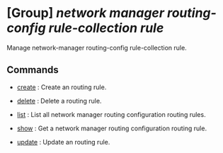 # [Group] _network manager routing-config rule-collection rule_

Manage network-manager routing-config rule-collection rule.

## Commands

- [create](/Commands/network/manager/routing-config/rule-collection/rule/_create.md)
: Create an routing rule.

- [delete](/Commands/network/manager/routing-config/rule-collection/rule/_delete.md)
: Delete a routing rule.

- [list](/Commands/network/manager/routing-config/rule-collection/rule/_list.md)
: List all network manager routing configuration routing rules.

- [show](/Commands/network/manager/routing-config/rule-collection/rule/_show.md)
: Get a network manager routing configuration routing rule.

- [update](/Commands/network/manager/routing-config/rule-collection/rule/_update.md)
: Update an routing rule.
